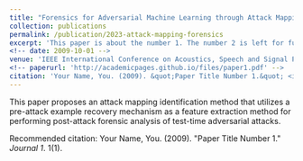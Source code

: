 ```yaml
---
title: "Forensics for Adversarial Machine Learning through Attack Mapping Identification"
collection: publications
permalink: /publication/2023-attack-mapping-forensics
excerpt: 'This paper is about the number 1. The number 2 is left for future work.'
<!-- date: 2009-10-01 -->
venue: 'IEEE International Conference on Acoustics, Speech and Signal Processing, 2023'
<!-- paperurl: 'http://academicpages.github.io/files/paper1.pdf' -->
citation: 'Your Name, You. (2009). &quot;Paper Title Number 1.&quot; <i>Journal 1</i>. 1(1).'
---
```

This paper proposes an attack mapping identification method that utilizes a pre-attack example recovery mechanism as a feature extraction method for performing post-attack forensic analysis of test-time adversarial attacks.

<!-- [Download paper here](http://academicpages.github.io/files/paper1.pdf) -->

Recommended citation: Your Name, You. (2009). "Paper Title Number 1." <i>Journal 1</i>. 1(1).
